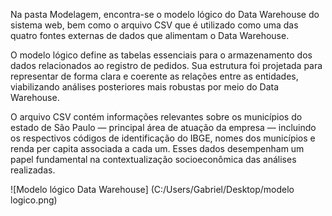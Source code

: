 Na pasta Modelagem, encontra-se o modelo lógico do Data Warehouse do sistema web, bem como o arquivo CSV que é utilizado como uma das quatro fontes externas de dados que alimentam o Data Warehouse.

O modelo lógico define as tabelas essenciais para o armazenamento dos dados relacionados ao registro de pedidos. Sua estrutura foi projetada para representar de forma clara e coerente as relações entre as entidades, viabilizando análises posteriores mais robustas por meio do Data Warehouse.

O arquivo CSV contém informações relevantes sobre os municípios do estado de São Paulo — principal área de atuação da empresa — incluindo os respectivos códigos de identificação do IBGE, nomes dos municípios e renda per capita associada a cada um. Esses dados desempenham um papel fundamental na contextualização socioeconômica das análises realizadas.


![Modelo lógico Data Warehouse] (C:/Users/Gabriel/Desktop/modelo logico.png)
